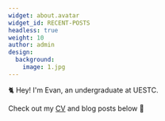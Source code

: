 ```yaml
---
widget: about.avatar
widget_id: RECENT-POSTS
headless: true
weight: 10
author: admin
design:
  background:
    image: 1.jpg
---
```

🐈 Hey! I'm Evan, an undergraduate at UESTC.

Check out my [CV](/about/) and blog posts below 🌈